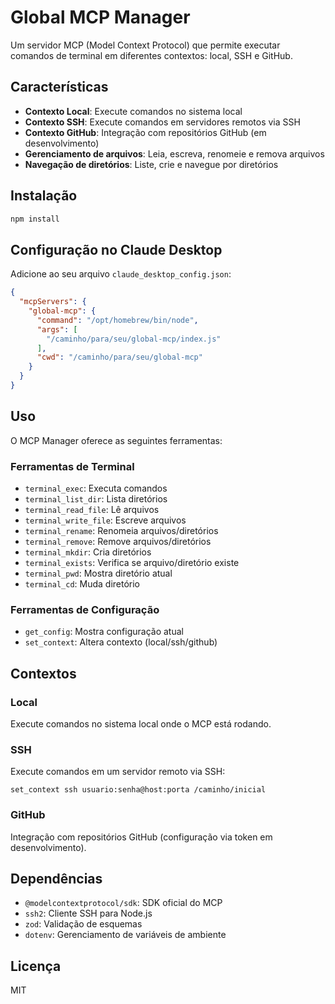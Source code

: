 # Global MCP Manager

Um servidor MCP (Model Context Protocol) que permite executar comandos de terminal em diferentes contextos: local, SSH e GitHub.

## Características

- **Contexto Local**: Execute comandos no sistema local
- **Contexto SSH**: Execute comandos em servidores remotos via SSH
- **Contexto GitHub**: Integração com repositórios GitHub (em desenvolvimento)
- **Gerenciamento de arquivos**: Leia, escreva, renomeie e remova arquivos
- **Navegação de diretórios**: Liste, crie e navegue por diretórios

## Instalação

```bash
npm install
```

## Configuração no Claude Desktop

Adicione ao seu arquivo `claude_desktop_config.json`:

```json
{
  "mcpServers": {
    "global-mcp": {
      "command": "/opt/homebrew/bin/node",
      "args": [
        "/caminho/para/seu/global-mcp/index.js"
      ],
      "cwd": "/caminho/para/seu/global-mcp"
    }
  }
}
```

## Uso

O MCP Manager oferece as seguintes ferramentas:

### Ferramentas de Terminal
- `terminal_exec`: Executa comandos
- `terminal_list_dir`: Lista diretórios
- `terminal_read_file`: Lê arquivos
- `terminal_write_file`: Escreve arquivos
- `terminal_rename`: Renomeia arquivos/diretórios
- `terminal_remove`: Remove arquivos/diretórios
- `terminal_mkdir`: Cria diretórios
- `terminal_exists`: Verifica se arquivo/diretório existe
- `terminal_pwd`: Mostra diretório atual
- `terminal_cd`: Muda diretório

### Ferramentas de Configuração
- `get_config`: Mostra configuração atual
- `set_context`: Altera contexto (local/ssh/github)

## Contextos

### Local
Execute comandos no sistema local onde o MCP está rodando.

### SSH
Execute comandos em um servidor remoto via SSH:
```
set_context ssh usuario:senha@host:porta /caminho/inicial
```

### GitHub
Integração com repositórios GitHub (configuração via token em desenvolvimento).

## Dependências

- `@modelcontextprotocol/sdk`: SDK oficial do MCP
- `ssh2`: Cliente SSH para Node.js
- `zod`: Validação de esquemas
- `dotenv`: Gerenciamento de variáveis de ambiente

## Licença

MIT
